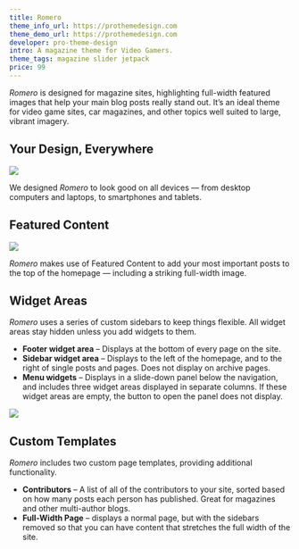 ```yaml
---
title: Romero
theme_info_url: https://prothemedesign.com
theme_demo_url: https://prothemedesign.com
developer: pro-theme-design
intro: A magazine theme for Video Gamers.
theme_tags: magazine slider jetpack
price: 99
---
```


<em>Romero</em> is designed for magazine sites, highlighting full-width featured images that help your main blog posts really stand out. It’s an ideal theme for video game sites, car magazines, and other topics well suited to large, vibrant imagery.

## Your Design, Everywhere

<img src="https://theme.files.wordpress.com/2015/05/place_to_5-12-2015-4-34-52-pm.jpg?w=640&h=427" />

We designed <em>Romero</em> to look good on all devices — from desktop computers and laptops, to smartphones and tablets.

## Featured Content

<img src="https://theme.files.wordpress.com/2015/05/romero-featured-content.jpg?w=640&h=440" />

<em>Romero</em> makes use of Featured Content to add your most important posts to the top of the homepage — including a striking full-width image.


## Widget Areas

<em>Romero</em> uses a series of custom sidebars to keep things flexible. All widget areas stay hidden unless you add widgets to them.

* <strong>Footer widget area</strong> – Displays at the bottom of every page on the site.
* <strong>Sidebar widget area</strong> – Displays to&nbsp;the left of the homepage, and to&nbsp;the right of&nbsp;single posts and pages. Does not display on archive pages.
* <strong>Menu widgets</strong> – Displays in a slide-down panel below the navigation, and includes three widget areas displayed in separate columns. If these widget areas are empty, the button to open the panel&nbsp;does not display.

<img src="https://theme.files.wordpress.com/2015/05/place_to_5-12-2015-4-28-22-pm.jpg?w=640&h=427" />

## Custom Templates

<em>Romero</em> includes two custom page templates, providing additional functionality.

* <strong>Contributors</strong> – A list of all of the contributors to your site, sorted based on how many posts each person has published. Great for magazines and other multi-author blogs.
* <strong>Full-Width Page</strong> – displays a normal page, but with the sidebars removed so that you can have content that stretches the full width of the site.
